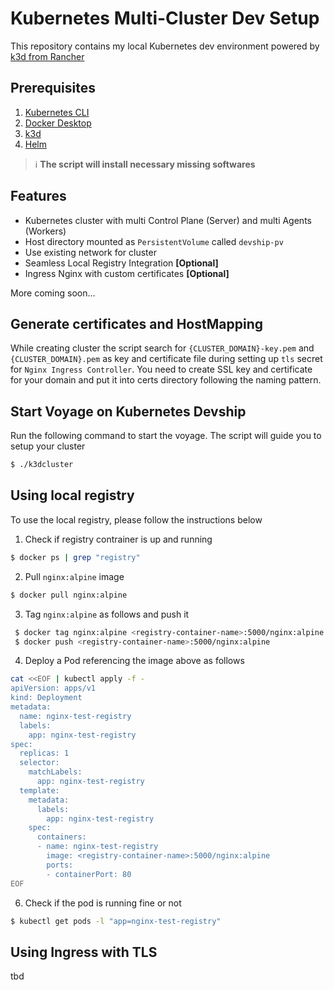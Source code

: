 # Kubernetes Multi-Cluster Dev Setup

This repository contains my local Kubernetes dev environment powered by [k3d from Rancher][k3d-site]

## Prerequisites

1. [Kubernetes CLI][k8s-cli]
2. [Docker Desktop][docker-desktop]
3. [k3d][k3d-site]
4. [Helm][helm-site]

> ℹ️ **The script will install necessary missing softwares**

## Features
 - Kubernetes cluster with multi Control Plane (Server) and multi Agents (Workers)
 - Host directory mounted as `PersistentVolume` called `devship-pv`
 - Use existing network for cluster
 - Seamless Local Registry Integration **[Optional]**
 - Ingress Nginx with custom certificates **[Optional]**

 More coming soon...

## Generate certificates and HostMapping
While creating cluster the script search for `{CLUSTER_DOMAIN}-key.pem` and `{CLUSTER_DOMAIN}.pem` as key and certificate file during setting up `tls` secret for `Nginx Ingress Controller`. You need to create SSL key and certificate for your domain and put it into certs directory following the naming pattern.

## Start Voyage on Kubernetes Devship
Run the following command to start the voyage. The script will guide you to setup your cluster

```bash
$ ./k3dcluster
```

## Using local registry
To use the local registry, please follow the instructions below

1. Check if registry contrainer is up and running
```bash
$ docker ps | grep "registry"
```
2. Pull `nginx:alpine` image
```bash
$ docker pull nginx:alpine
```
3. Tag `nginx:alpine` as follows and push it
```bash
 $ docker tag nginx:alpine <registry-container-name>:5000/nginx:alpine
 $ docker push <registry-container-name>:5000/nginx:alpine
```
4. Deploy a Pod referencing the image above as follows
```bash
cat <<EOF | kubectl apply -f -
apiVersion: apps/v1
kind: Deployment
metadata:
  name: nginx-test-registry
  labels:
    app: nginx-test-registry
spec:
  replicas: 1
  selector:
    matchLabels:
      app: nginx-test-registry
  template:
    metadata:
      labels:
        app: nginx-test-registry
    spec:
      containers:
      - name: nginx-test-registry
        image: <registry-container-name>:5000/nginx:alpine
        ports:
        - containerPort: 80
EOF
```
6. Check if the pod is running fine or not
```sh
$ kubectl get pods -l "app=nginx-test-registry"
```

## Using Ingress with TLS

tbd

[k3d-site]: https://k3d.io
[helm-site]: https://helm.sh/docs/intro/install/
[k8s-cli]: https://kubernetes.io/docs/tasks/tools/
[docker-desktop]: https://www.docker.com/products/docker-desktop/
